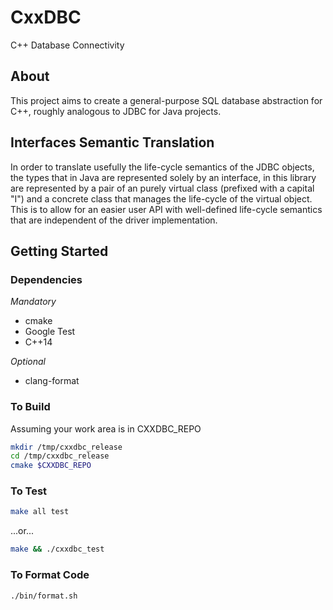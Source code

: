 # CxxDBC

C++ Database Connectivity

## About

This project aims to create a general-purpose SQL database abstraction for C++, roughly analogous to JDBC for Java projects.

## Interfaces Semantic Translation

In order to translate usefully the life-cycle semantics of the JDBC
objects, the types that in Java are represented solely by an
interface, in this library are represented by a pair of an purely
virtual class (prefixed with a capital "I") and a concrete class that
manages the life-cycle of the virtual object. This is to allow for an
easier user API with well-defined life-cycle semantics that are
independent of the driver implementation.

## Getting Started

### Dependencies

*Mandatory*
* cmake
* Google Test
* C++14

*Optional*
* clang-format

### To Build

Assuming your work area is in CXXDBC_REPO
```sh
mkdir /tmp/cxxdbc_release
cd /tmp/cxxdbc_release
cmake $CXXDBC_REPO
```

### To Test
```sh
make all test
```
...or...
```sh
make && ./cxxdbc_test
```

### To Format Code
```sh
./bin/format.sh
```
